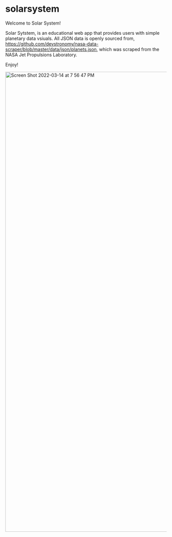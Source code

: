 # solarsystem

Welcome to Solar System!

Solar Sytstem, is an educational web app that provides users with simple
planetary data vsiuals. All JSON data is openly sourced from, https://github.com/devstronomy/nasa-data-scraper/blob/master/data/json/planets.json, which was scraped from the
NASA Jet Propulsions Laboratory.

Enjoy!

<img width="1439" alt="Screen Shot 2022-03-14 at 7 56 47 PM" src="https://user-images.githubusercontent.com/64655118/158299705-2bc0e631-8827-49fa-bcb4-f1435948212d.png">